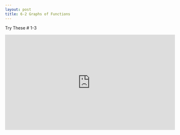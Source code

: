 ```yaml
---
layout: post
title: 6-2 Graphs of Functions
---
```

Try These # 1-3
<iframe width="560" height="315" src="https://www.youtube.com/embed/HV-vUKAvEHQ" frameborder="0" allowfullscreen></iframe>
